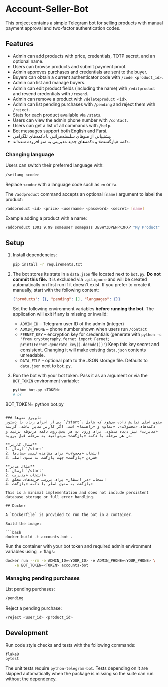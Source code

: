 # Account-Seller-Bot

This project contains a simple Telegram bot for selling products with manual payment approval and two-factor authentication codes.

## Features
- Admin can add products with price, credentials, TOTP secret, and an optional name.
- Users can browse products and submit payment proof.
- Admin approves purchases and credentials are sent to the buyer.
- Buyers can obtain a current authenticator code with `/code <product_id>`.
- Admin can list and manage buyers.
- Admin can edit product fields (including the name) with `/editproduct` and resend credentials with `/resend`.
- Admin can remove a product with `/deleteproduct <id>`.
- Admin can list pending purchases with `/pending` and reject them with `/reject`.
- Stats for each product available via `/stats`.
- Users can view the admin phone number with `/contact`.
- Users can get a list of all commands with `/help`.
- Bot messages support both English and Farsi.
- پشتیبانی از منوهای سلسله‌مراتبی با دکمه‌های تلگرامی.
- دکمه «بازگشت» و دکمه‌های جدید مدیریتی به منو افزوده شده‌اند.

### Changing language
Users can switch their preferred language with:

```bash
/setlang <code>
```

Replace `<code>` with a language code such as `en` or `fa`.

The `/addproduct` command accepts an optional `[name]` argument to label the product:

```bash
/addproduct <id> <price> <username> <password> <secret> [name]
```

Example adding a product with a name:

```bash
/addproduct 1001 9.99 someuser somepass JBSWY3DPEHPK3PXP "My Product"
```

## Setup
1. Install dependencies:
   ```bash
   pip install -r requirements.txt
   ```
2. The bot stores its state in a `data.json` file located next to `bot.py`.
   **Do not commit this file.** It is excluded via `.gitignore` and will be
   created automatically on first run if it doesn't exist.
   If you prefer to create it manually, start with the following content:

   ```json
   {"products": {}, "pending": [], "languages": {}}
   ```

   Set the following environment variables **before running the bot**. The
   application will exit if any is missing or invalid:
   - `ADMIN_ID` – Telegram user ID of the admin (integer)
   - `ADMIN_PHONE` – phone number shown when users run `/contact`
   - `FERNET_KEY` – encryption key for credentials (generate with
     `python -c 'from cryptography.fernet import Fernet; print(Fernet.generate_key().decode())'`)
   Keep this key secret and consistent. Changing it will make existing
   `data.json` contents unreadable.
   - `DATA_FILE` – optional path to the JSON storage file. Defaults to
     `data.json` next to `bot.py`.
3. Run the bot with your bot token. Pass it as an argument or via the
   `BOT_TOKEN` environment variable:
   ```bash
   python bot.py <TOKEN>
   # or
BOT_TOKEN=<TOKEN> python bot.py
```

### ناوبری منوها
پس از اجرای ربات با دستور `/start`، منوی اصلی نمایش داده می‌شود که شامل دکمه‌های «محصولات»، «تماس» و «راهنما» است. اگر کاربر مدیر باشد، گزینه «مدیریت» نیز دیده می‌شود. برای ورود به هر بخش روی دکمه مربوطه بزنید و در هر مرحله با دکمه «بازگشت» می‌توانید به مرحله قبل بروید.

**مثال کاربر**
1. ارسال `/start`
2. انتخاب «محصولات» برای مشاهده لیست حساب‌ها
3. فشردن «بازگشت» جهت بازگشت به منوی اصلی

**مثال مدیر**
1. ارسال `/start`
2. انتخاب «مدیریت»
3. انتخاب «در انتظار» برای بررسی خریدهای معلق
4. بازگشت به منوی اصلی با دکمه «بازگشت»

This is a minimal implementation and does not include persistent database storage or full error handling.

## Docker

A `Dockerfile` is provided to run the bot in a container.

Build the image:

```bash
docker build -t accounts-bot .
```

Run the container with your bot token and required admin environment variables
using `-e` flags:

```bash
docker run --rm -e ADMIN_ID=<YOUR_ID> -e ADMIN_PHONE=<YOUR_PHONE> \
    -e BOT_TOKEN=<TOKEN> accounts-bot
```

### Managing pending purchases

List pending purchases:

```bash
/pending
```

Reject a pending purchase:

```bash
/reject <user_id> <product_id>
```

## Development
Run code style checks and tests with the following commands:

```bash
flake8
pytest
```
The unit tests require `python-telegram-bot`. Tests depending on it are skipped
automatically when the package is missing so the suite can run without the
dependency.
